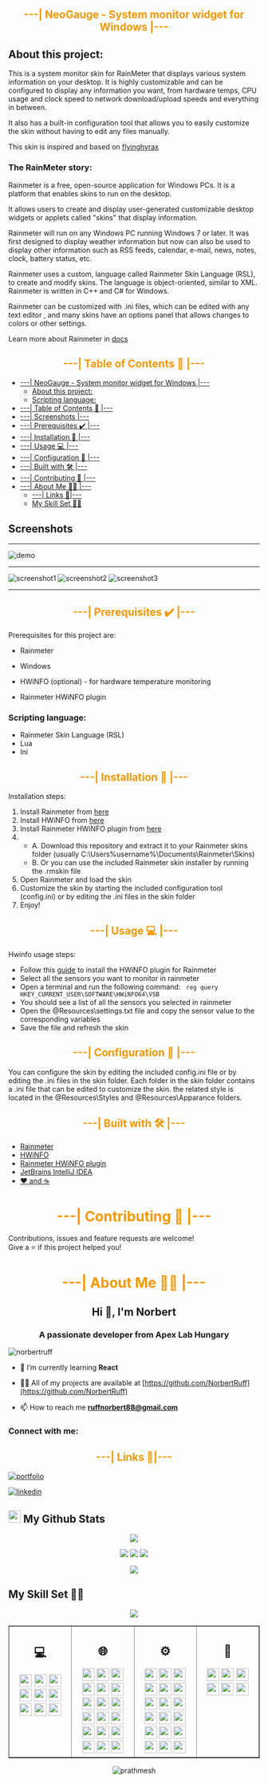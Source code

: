 ## <div style="color:#f59800" align="center">---| NeoGauge - System monitor widget for Windows |---</div>

## About this project:
 This is a system monitor skin for RainMeter that displays various system information on your desktop.
It is highly customizable and can be configured to display any information you want,
from hardware temps, CPU usage and clock speed to network download/upload speeds and everything in between.

It also has a built-in configuration tool that allows you to easily customize the skin without having to edit any files manually.

This skin is inspired and based on [flyinghyrax](https://www.deviantart.com/flyinghyrax)

### The RainMeter story:

Rainmeter is a free, open-source application for Windows PCs. It is a platform that enables skins to run on the desktop.

It allows users to create and display user-generated customizable desktop widgets
or applets called "skins" that display information.

Rainmeter will run on any Windows PC running Windows 7 or later.
It was first designed to display weather information but now can also be used to display other information such as RSS feeds, calendar, e-mail, news, notes, clock, battery 
status, etc.

Rainmeter uses a custom, language called Rainmeter Skin Language (RSL), to create and modify skins.
The language is object-oriented, similar to XML. Rainmeter is written in C++ and C# for Windows.

Rainmeter can be customized with .ini files, which can be edited with any text editor ,
and many skins have an options panel that allows changes to colors or other settings.

Learn more about Rainmeter in [docs](https://docs.rainmeter.net/manual/)

## <div style="color:#f59800" align="center">---| Table of Contents :bookmark_tabs: |---</div>
<!-- TOC -->
* [---| NeoGauge - System monitor widget for Windows |---</div>](#div-stylecolorf59800-aligncenter----neogauge---system-monitor-widget-for-windows----div)
   * [About this project:](#about-this-project)
   * [Scripting language:](#scripting-language)
* [---| Table of Contents :bookmark_tabs: |---](#div-stylecolorf59800-aligncenter----table-of-contents-bookmarktabs----div)
* [---| Screenshots |---](#screenshots)
* [---| Prerequisites :heavy_check_mark: |---](#div-stylecolorf59800-aligncenter----prerequisites-heavycheckmark----div)
* [---| Installation 🚀 |---](#div-stylecolorf59800-aligncenter----installation-----div)
* [---| Usage :computer: |---](#div-stylecolorf59800-aligncenter----usage-computer----div)
* [---| Configuration :wrench: |---</div>](#div-stylecolorf59800-aligncenter----configuration-wrench----div)
* [---| Built with 🛠️ |---](#div-stylecolorf59800-aligncenter----built-with-----div)
* [---| Contributing 🤝 |---](#div-stylecolorf59800-aligncenter----contributing-----div)
* [---| About Me 👨‍💻 |---](#div-stylecolorf59800-aligncenter----about-me-----div)
   * [---| Links 🔗|---](#div-stylecolorf59800-aligncenter----links----div)
   * [My Skill Set 👩‍💻](#my-skill-set-)
<!-- TOC -->









## Screenshots


---

![demo](https://raw.githubusercontent.com/NorbertRuff/NeoGauge/master/blob/demo.gif?raw=true)


---

![screenshot1](https://raw.githubusercontent.com/NorbertRuff/NeoGauge/master/blob/screenShot1.png?raw=true)
![screenshot2](https://raw.githubusercontent.com/NorbertRuff/NeoGauge/master/blob/screenShot2.png?raw=true)
![screenshot3](https://raw.githubusercontent.com/NorbertRuff/NeoGauge/master/blob/screenShot3.png?raw=true)

---


## <div style="color:#f59800" align="center">---| Prerequisites :heavy_check_mark: |---</div>

Prerequisites for this project are:
- Rainmeter
- Windows

- HWiNFO (optional) - for hardware temperature monitoring
- Rainmeter HWiNFO plugin


### Scripting language:
- Rainmeter Skin Language (RSL)
- Lua
- Ini



## <div style="color:#f59800" align="center">---| Installation 🚀 |---</div>

Installation steps:
1. Install Rainmeter from [here](https://www.rainmeter.net/)
2. Install HWiNFO from [here](https://www.hwinfo.com/download/)
3. Install Rainmeter HWiNFO plugin from [here](https://docs.rainmeter.net/tips/hwinfo/)
4. 
    - A. Download this repository and extract it to your Rainmeter skins folder (usually C:\Users\%username%\Documents\Rainmeter\Skins)
    - B. Or you can use the included Rainmeter skin installer by running the .rmskin file
5. Open Rainmeter and load the skin 
6. Customize the skin by starting the included configuration tool (config.ini) or by editing the .ini files in the skin folder
7. Enjoy!


## <div style="color:#f59800" align="center">---| Usage :computer: |---</div>

Hwinfo usage steps:
- Follow this [guide](https://docs.rainmeter.net/tips/hwinfo/) to install the HWiNFO plugin for Rainmeter
- Select all the sensors you want to monitor in rainmeter
- Open a terminal and run the following command: ` reg query HKEY_CURRENT_USER\SOFTWARE\HWiNFO64\VSB`
- You should see a list of all the sensors you selected in rainmeter
- Open the @Resources\settings.txt file and copy the sensor value to the corresponding variables
- Save the file and refresh the skin

## <div style="color:#f59800" align="center">---| Configuration :wrench: |---</div>
You can configure the skin by editing the included config.ini file or by editing the .ini files in the skin folder.
Each folder in the skin folder contains a .ini file that can be edited to customize the skin. 
the related style is located in the @Resources\Styles and @Resources\Apparance folders.

## <div style="color:#f59800" align="center">---| Built with 🛠️ |---</div>

- [Rainmeter](https://www.rainmeter.net/)
- [HWiNFO](https://www.hwinfo.com/download/)
- [Rainmeter HWiNFO plugin](https://www.hwinfo.com/forum/Thread-Rainmeter-plug-in-for-HWiNFO-3-0)
- [JetBrains IntelliJ IDEA](https://www.jetbrains.com/idea/)
- [❤️ and ☕]()



# <div style="color:#f59800" align="center">---| Contributing 🤝 |---</div>

Contributions, issues and feature requests are welcome!<br/>
Give a ⭐️ if this project helped you!

# <div style="color:#f59800" align="center">---| About Me 👨‍💻 |---</div>

<h2 align="center">Hi 👋, I'm Norbert</h2>
<h3 align="center">A passionate developer from Apex Lab Hungary</h3>

<p align="left"> <img src="https://komarev.com/ghpvc/?username=norbertruff&label=Profile%20views&color=0e75b6&style=flat" alt="norbertruff" /> </p>

- 🌱 I’m currently learning **React**

- 👨‍💻 All of my projects are available at [https://github.com/NorbertRuff](https://github.com/NorbertRuff)

- 📫 How to reach me **ruffnorbert88@gmail.com**

<h3 align="left">Connect with me:</h3>

## <div style="color:#f59800" align="center">---| Links 🔗|---</div>

[![portfolio](https://img.shields.io/badge/my_portfolio-000?style=for-the-badge&logo=ko-fi&logoColor=white)](https://github.com/NorbertRuff)

[![linkedin](https://img.shields.io/badge/linkedin-0A66C2?style=for-the-badge&logo=linkedin&logoColor=white)](https://www.linkedin.com/in/ruff-norbert/)

<h2><img src="https://media.giphy.com/media/cj87CxfRtrUifF3Ryk/giphy.gif" height="25"> My Github Stats</h2>

<div align="center">

[![](https://raw.githubusercontent.com/NorbertRuff/NorbertRuff/master/profile-summary-card-output/material_palenight/0-profile-details.svg)](https://github.com/vn7n24fzkq/github-profile-summary-cards)

[![](https://raw.githubusercontent.com/NorbertRuff/NorbertRuff/master/profile-summary-card-output/material_palenight/1-repos-per-language.svg)](https://github.com/vn7n24fzkq/github-profile-summary-cards)
[![](https://raw.githubusercontent.com/NorbertRuff/NorbertRuff/master/profile-summary-card-output/material_palenight/2-most-commit-language.svg)](https://github.com/vn7n24fzkq/github-profile-summary-cards)
[![](https://raw.githubusercontent.com/NorbertRuff/NorbertRuff/master/profile-summary-card-output/material_palenight/3-stats.svg)](https://github.com/vn7n24fzkq/github-profile-summary-cards)

[![](https://raw.githubusercontent.com/NorbertRuff/NorbertRuff/master/profile-summary-card-output/dracula/4-productive-time.svg)](https://github.com/vn7n24fzkq/github-profile-summary-cards)

</div>

## My Skill Set 👩‍💻

<div align="center">  
<img src="https://www.codewars.com/users/NorbertRuff/badges/large">
</div>

<table style="border-collapse: collapse; width: 100%;" border="1">
  <tr>
    <td valign="top" width="25%">
      <h2 align="center"> 💻 </h2>
      <div align="center">
        <img src="https://img.shields.io/badge/Python-3776AB?style=flat-square&logo=python&logoColor=white" height="25">
        <img src="https://img.shields.io/badge/Java-ED8B00?style=flat-square&logo=java&logoColor=white" height="25">
        <img src="https://img.shields.io/badge/Go-00ADD8?style=flat-square&logo=go&logoColor=white" height="25">
        <img src="https://img.shields.io/badge/-GraphQL-E10098?style=flat-square&logo=graphql&logoColor=white" height="25">
        <img src="https://img.shields.io/badge/shell_script-%23121011?style=flat-square&logo=shell&logoColor=white" height="25">
        <img src="https://img.shields.io/badge/spring-%236DB33F?style=flat-square&logo=spring&logoColor=white" height="25">
        <img src="https://img.shields.io/badge/Svelte-4A4A55?style=flat-square&logo=svelte&logoColor=FF3E00" height="25">
        <img src="https://img.shields.io/badge/PostgreSQL-316192?style=flat-square&logo=postgresql&logoColor=white" height="25">
        <img src="https://img.shields.io/badge/-jest-%23C21325?style=flat-square&logo=jest&logoColor=white" height="25">
      </div>
    </td>
    <td valign="top" width="25%">
      <h2 align="center"> 🌐 </h2>
      <div align="center">
        <img src="https://img.shields.io/badge/-CSS3-1572B6?style=flat-square&logo=css3" height="25">
        <img src="https://img.shields.io/badge/HTML5-E34F26?style=flat-square&logo=html5&logoColor=white" height="25">
        <img src="https://img.shields.io/badge/React-20232A?style=flat-square&logo=react&logoColor=61DAFB" height="25">
        <img src="https://img.shields.io/badge/Bootstrap-563D7C?style=flat-square&logo=bootstrap&logoColor=white" height="25">
        <img src="https://img.shields.io/badge/JavaScript-F7DF1E?style=flat-square&logo=javascript&logoColor=black" height="25">
        <img src="https://img.shields.io/badge/TypeScript-007ACC?style=flat-square&logo=typescript&logoColor=white" height="25"> 
        <img src="https://img.shields.io/badge/Express.js-404D59?style=flat-square" height="25">
        <img src="https://img.shields.io/badge/Node.js-43853D?style=flat-square&logo=node.js&logoColor=white" height="25">
        <img src="https://img.shields.io/badge/GraphQL-E10098?style=flat-square&logo=graphql&logoColor=white" height="25">
        <img src="https://img.shields.io/badge/typescript-%23007ACC?style=flat-square&logo=typescript&logoColor=white" height="25">
        <img src="https://img.shields.io/badge/Flask-000000?style=flat-square&logo=flask&logoColor=white" height="25">
        <img src="https://img.shields.io/badge/nestjs-%23E0234E?style=flat-square&logo=nestjs&logoColor=white" height="25">
        <img src="https://img.shields.io/badge/node.js-6DA55F?style=flat-square&logo=node.js&logoColor=white" height="25">
        <img src="https://img.shields.io/badge/Thymeleaf-%23005C0F?style=flat-square&logo=Thymeleaf&logoColor=white" height="25">
        <img src="https://img.shields.io/badge/styled--components-DB7093?style=flat-square&logo=styled-components&logoColor=white" height="25">
        <img src="https://img.shields.io/badge/Material--UI-0081CB?style=flat-square&logo=material-ui&logoColor=white" height="25">
        <img src="https://img.shields.io/badge/NPM-%23CB3837.svg?style=for-the-badge&logo=npm&logoColor=white" height="25">
        <img src="https://img.shields.io/badge/Yarn-2C8EBB?style=flat-square&logo=yarn&logoColor=white" height="25">
</div>
    </td>
    <td valign="top" width="25%">
      <h2 align="center"> ⚙ </h2>
      <div align="center">
        <img src="https://img.shields.io/badge/-Linux-black?style=flat-square&logo=Linux" height="25">
        <img src="https://img.shields.io/badge/Windows-0078D6?style=flat-square&logo=windows&logoColor=white" height="25">
        <img src="https://img.shields.io/badge/NPM-%23000000?style=flat-square&logo=npm&logoColor=white" height="25">
        <img src="https://img.shields.io/badge/Ubuntu-E95420?style=flat-square&logo=ubuntu&logoColor=white" height="25">
        <img src="https://img.shields.io/badge/-Git-black?style=flat-square&logo=git" height="25">
        <img src="https://img.shields.io/badge/-GitHub-181717?style=flat-square&logo=github" height="25">
        <img src="https://img.shields.io/badge/githubactions-%232671E5?style=flat-square&logo=githubactions&logoColor=white" height="25">
        <img src="https://img.shields.io/badge/Markdown-000000?style=flat-square&logo=markdown&logoColor=white" height="25">
        <img src="https://img.shields.io/badge/pycharm-143?style=flat-square&logo=pycharm&logoColor=white" height="25">
        <img src="https://img.shields.io/badge/Visual%20Studio%20Code-0078d7?style=flat-square&logo=visual-studio-code&logoColor=white" height="25">
        <img src="https://img.shields.io/badge/webstorm-143?style=flat-square&logo=webstorm&logoColor=white" height="25">
        <img src="https://img.shields.io/badge/IntelliJ%20IDEA-000000.svg?style=flat-square&logo=intellij-idea&logoColor=white" height="25">
        <img src="https://img.shields.io/badge/PyCharm-143?style=flat-square&logo=pycharm&logoColor=white" height="25">
        <img src="https://img.shields.io/badge/GoLand-0f0f0f?&style=for-the-badge&logo=goland&logoColor=white" height="25">
        <img src="https://img.shields.io/badge/Anaconda-44A833?style=flat-square&logo=anaconda&logoColor=white" height="25">
        <img src="https://img.shields.io/badge/Postman-FF6C37?style=flat-square&logo=postman&logoColor=white" height="25">
        <img src="https://img.shields.io/badge/Insomnia-5849BE?style=flat-square&logo=insomnia&logoColor=white" height="25">
        <img src="https://img.shields.io/badge/Atom-%2366595C.svg?style=for-the-badge&logo=atom&logoColor=white" height="25">
        

</div>
    </td>
    <td valign="top" width="25%">
      <h2 align="center"> 🎨 </h2>
      <div align="center">
        <img src="https://aleen42.github.io/badges/src/photoshop.svg" height="25">
        <img src="https://aleen42.github.io/badges/src/illustrator.svg" height="25">
        <img src="https://aleen42.github.io/badges/src/dreamweaver.svg" height="25">
        <img src="https://aleen42.github.io/badges/src/flash.svg" height="25">
        <img src="https://aleen42.github.io/badges/src/after_effects.svg" height="25">
        <img src="https://aleen42.github.io/badges/src/premiere.svg" height="25">
</div>
    </td>
  </tr>
</table>



<div align="center">

<p align="center"> <img src="https://komarev.com/ghpvc/?username=NorbertRuff&label=Profile%20views&color=0e75b6&style=flat-square" alt="prathmesh" /> </p>


</div>
